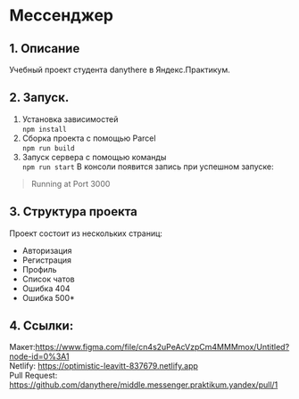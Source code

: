 # Мессенджер
## 1. Описание
Учебный проект студента danythere в Яндекс.Практикум. 
## 2. Запуск.
1. Установка зависимостей  
 ````npm install````
2. Сборка проекта с помощью Parcel  
````npm run build ````
3. Запуск сервера с помощью команды  
````npm run start````
В консоли появится запись при успешном запуске:  
>Running at Port 3000
## 3. Структура проекта
Проект состоит из нескольких страниц:
* Авторизация
* Регистрация
* Профиль
* Список чатов
* Ошибка 404
* Ошибка 500*

## 4. Ссылки:
Макет:https://www.figma.com/file/cn4s2uPeAcVzpCm4MMMmox/Untitled?node-id=0%3A1  
Netlify: https://optimistic-leavitt-837679.netlify.app  
Pull Request: https://github.com/danythere/middle.messenger.praktikum.yandex/pull/1

